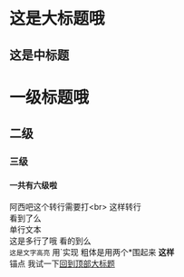 这是大标题哦
===
这是中标题
---
# 一级标题哦
## 二级
### 三级
#### 一共有六级啦

阿西吧这个转行需要打\<br>
这样转行<br>
看到了么		
    单行文本  
    这是多行了哦
    看的到么<br>
`这是文字高亮`  用\`实现
粗体是用两个*围起来 **这样**  
锚点 我试一下[回到顶部大标题](#README.md)  
